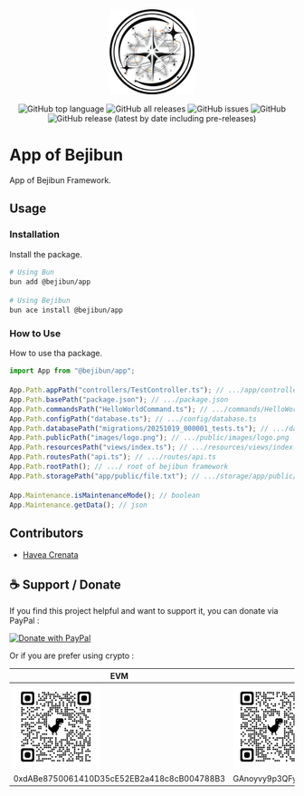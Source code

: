 <div align="center">

<img src="https://github.com/crenata/bejibun/blob/master/public/images/bejibun.png?raw=true" width="150" alt="Bejibun" />

![GitHub top language](https://img.shields.io/github/languages/top/crenata/bejibun-app)
![GitHub all releases](https://img.shields.io/github/downloads/crenata/bejibun-app/total)
![GitHub issues](https://img.shields.io/github/issues/crenata/bejibun-app)
![GitHub](https://img.shields.io/github/license/crenata/bejibun-app)
![GitHub release (latest by date including pre-releases)](https://img.shields.io/github/v/release/crenata/bejibun-app?display_name=tag&include_prereleases)

</div>

# App of Bejibun
App of Bejibun Framework.

## Usage

### Installation
Install the package.

```bash
# Using Bun
bun add @bejibun/app

# Using Bejibun
bun ace install @bejibun/app
```

### How to Use
How to use tha package.

```ts
import App from "@bejibun/app";

App.Path.appPath("controllers/TestController.ts"); // .../app/controllers/TestController.ts
App.Path.basePath("package.json"); // .../package.json
App.Path.commandsPath("HelloWorldCommand.ts"); // .../commands/HelloWorldCommand.ts
App.Path.configPath("database.ts"); // .../config/database.ts
App.Path.databasePath("migrations/20251019_000001_tests.ts"); // .../database/migrations/20251019_000001_tests.ts
App.Path.publicPath("images/logo.png"); // .../public/images/logo.png
App.Path.resourcesPath("views/index.ts"); // .../resources/views/index.ts
App.Path.routesPath("api.ts"); // .../routes/api.ts
App.Path.rootPath(); // .../ root of bejibun framework
App.Path.storagePath("app/public/file.txt"); // .../storage/app/public/file.txt

App.Maintenance.isMaintenanceMode(); // boolean
App.Maintenance.getData(); // json
```

## Contributors
- [Havea Crenata](mailto:havea.crenata@gmail.com)

## ☕ Support / Donate

If you find this project helpful and want to support it, you can donate via PayPal :

[![Donate with PayPal](https://img.shields.io/badge/Donate-PayPal-blue.svg?logo=paypal)](https://paypal.me/hafiizhghulam)

Or if you are prefer using crypto :

| EVM                                                                                                     | Solana                                                                                                  |
| ------------------------------------------------------------------------------------------------------- | ------------------------------------------------------------------------------------------------------- |
| <img src="https://github.com/crenata/bejibun/blob/master/public/images/EVM.png?raw=true" width="150" /> | <img src="https://github.com/crenata/bejibun/blob/master/public/images/SOL.png?raw=true" width="150" /> |
| 0xdABe8750061410D35cE52EB2a418c8cB004788B3                                                              | GAnoyvy9p3QFyxikWDh9hA3fmSk2uiPLNWyQ579cckMn                                                            |